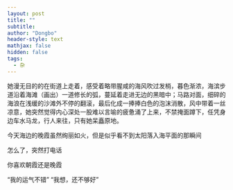 ```yaml
---
layout: post
title: ""
subtitle: 
author: "Dongbo"
header-style: text
mathjax: false
hidden: false
tags:
  - 杂
---
```


她漫无目的的在街道上走着，感受着略带腥咸的海风吹过发梢，暮色渐浓，海滨步道沿着海滩（画出）一道修长的弧，蔓延着走进无边的黑暗中；马路对面，细碎的海浪在浅缓的沙滩外不停的翻滚，最后化成一捧捧白色的泡沫消散，风中带着一丝凉意，她突然觉得内心深处一股难以言喻的疲惫涌了上来，不禁掩面蹲下，任凭身边车水马龙，行人来往，只有她呆矗原地。




今天海边的晚霞虽然绚丽如火，但是似乎看不到太阳落入海平面的那瞬间



怎么了，突然打电话

你喜欢朝霞还是晚霞


“我的运气不错”
“我想，还不够好”



